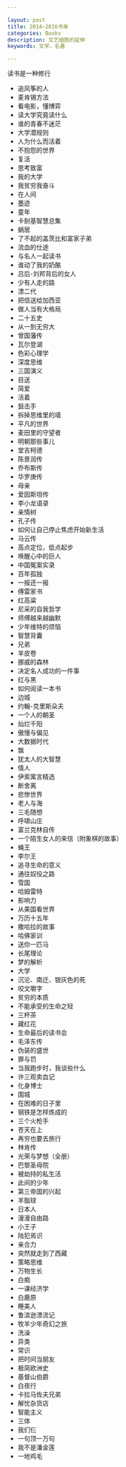 ```yaml
---

layout: post
title: 2014~2016书单
categories: Books
description: 文艺细胞的延伸
keywords: 文学，名著

---
```

读书是一种修行

* 追风筝的人
* 麦肯锡方法
* 看电影，懂博弈
* 读大学究竟读什么
* 谁的青春不迷茫
* 大学潜规则
* 人为什么而活着
* 不抱怨的世界
* 复活
* 思考致富
* 我的大学
* 我贫穷我奋斗
* 在人间
* 墨迹
* 童年
* 卡耐基智慧总集
* 蜗居
* 了不起的盖茨比和富家子弟
* 流血的仕途
* 与名人一起读书
* 谁动了我的奶酪
* 吕后-刘邦背后的女人
* 少有人走的路
* 漂二代
* 把信送给加西亚
* 做人当有大格局
* 二十五史
* 从一到无穷大
* 曾国藩传
* 瓦尔登湖
* 色彩心理学
* 深度思维
* 三国演义
* 目送
* 简爱
* 活着
* 狙击手
* 拆掉思维里的墙
* 平凡的世界
* 麦田里的守望者
* 明朝那些事儿
* 堂吉柯德
* 陈景润传
* 乔布斯传
* 华罗庚传
* 母亲
* 爱因斯坦传
* 李小龙语录
* 亲情树
* 孔子传
* 如何让自己停止焦虑开始新生活
* 马云传
* 高点定位，低点起步
* 唤醒心中的巨人
* 中国冤案实录
* 百年孤独
* 一报还一报
* 傅雷家书
* 红高粱
* 尼采的自我哲学
* 师傅越来越幽默
* 少年维特的烦恼
* 智慧背囊
* 兄弟
* 羊皮卷
* 挪威的森林
* 决定名人成功的一件事
* 红与黑
* 如何阅读一本书
* 边城
* 约翰-克里斯朵夫
* 一个人的朝圣
* 灿烂千阳
* 傲慢与偏见
* 大数据时代
* 飘
* 犹太人的大智慧
* 情人
* 伊索寓言精选
* 断舍离
* 悲惨世界
* 老人与海
* 三毛随想
* 呼啸山庄
* 富兰克林自传
* 一个陌生女人的来信（附象棋的故事）
* 蝇王
* 李尔王
* 追寻生命的意义
* 通往奴役之路
* 雪国
* 哈姆雷特
* 影响力
* 从美国看世界
* 万历十五年
* 撒哈拉的故事
* 哈佛家训
* 送你一匹马
* 长尾理论
* 梦的解析
* 大学
* 沉沦、南迁、银灰色的死
* 咬文嚼字
* 贫穷的本质
* 不能承受的生命之轻
* 三杯茶
* 藏红花
* 生命最后的读书会
* 毛泽东传
* 伪装的盛世
* 罪与罚
* 当我跑步时，我谈些什么
* 许三观卖血记
* 化身博士
* 围城
* 在困难的日子里
* 钢铁是怎样炼成的
* 三个火枪手
* 苍天在上
* 再穷也要去旅行
* 林肯传
* 光荣与梦想（全册）
* 巴黎圣母院
* 被劫持的私生活
* 此间的少年
* 第三帝国的兴起
* 羊脂球
* 日本人
* 漫漫自由路
* 小王子
* 陆犯焉识
* 亲合力
* 突然就走到了西藏
* 策略思维
* 万物生长
* 白痴
* 一课经济学
* 白鹿原
* 睡美人
* 鲁滨逊漂流记
* 牧羊少年奇幻之旅
* 洗澡
* 异类
* 常识
* 把时间当朋友
* 极简欧洲史
* 基督山伯爵
* 白夜行
* 卡拉马佐夫兄弟
* 解忧杂货店
* 智能主义
* 三体
* 我们仨
* 一句顶一万句
* 我不是潘金莲
* 一地鸡毛
